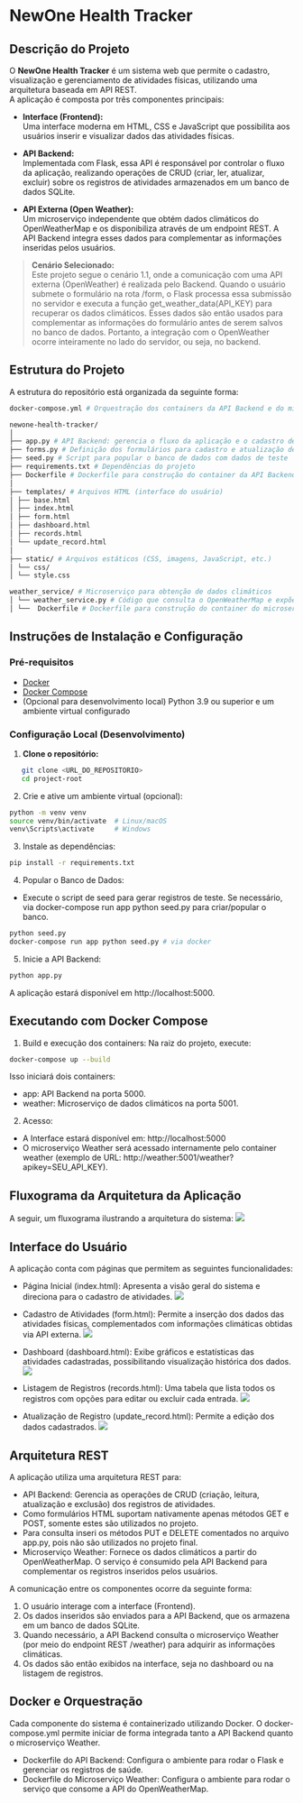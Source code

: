 # NewOne Health Tracker

## Descrição do Projeto

O **NewOne Health Tracker** é um sistema web que permite o cadastro, visualização e gerenciamento de atividades físicas, utilizando uma arquitetura baseada em API REST.  
A aplicação é composta por três componentes principais:

- **Interface (Frontend):**  
  Uma interface moderna em HTML, CSS e JavaScript que possibilita aos usuários inserir e visualizar dados das atividades físicas.

- **API Backend:**  
  Implementada com Flask, essa API é responsável por controlar o fluxo da aplicação, realizando operações de CRUD (criar, ler, atualizar, excluir) sobre os registros de atividades armazenados em um banco de dados SQLite.

- **API Externa (Open Weather):**  
  Um microserviço independente que obtém dados climáticos do OpenWeatherMap e os disponibiliza através de um endpoint REST. A API Backend integra esses dados para complementar as informações inseridas pelos usuários.

> **Cenário Selecionado:**  
> Este projeto segue o cenário 1.1, onde a comunicação com uma API externa (OpenWeather) é realizada pelo Backend. Quando o usuário submete o formulário na rota /form, o Flask processa essa submissão no servidor e executa a função get_weather_data(API_KEY) para recuperar os dados climáticos. Esses dados são então usados para complementar as informações do formulário antes de serem salvos no banco de dados. Portanto, a integração com o OpenWeather ocorre inteiramente no lado do servidor, ou seja, no backend.

## Estrutura do Projeto

A estrutura do repositório está organizada da seguinte forma:
```graphql
docker-compose.yml # Orquestração dos containers da API Backend e do microserviço Weather

newone-health-tracker/
│
├── app.py # API Backend: gerencia o fluxo da aplicação e o cadastro de atividades 
├── forms.py # Definição dos formulários para cadastro e atualização de dados (Flask-WTF) 
├── seed.py # Script para popular o banco de dados com dados de teste 
├── requirements.txt # Dependências do projeto 
├── Dockerfile # Dockerfile para construção do container da API Backend 
│ 
├── templates/ # Arquivos HTML (interface do usuário) 
│ ├── base.html 
│ ├── index.html 
│ ├── form.html 
│ ├── dashboard.html 
│ ├── records.html 
│ └── update_record.html 
│ 
├── static/ # Arquivos estáticos (CSS, imagens, JavaScript, etc.) 
│ └── css/ 
│ └── style.css 

weather_service/ # Microserviço para obtenção de dados climáticos
│ └── weather_service.py # Código que consulta o OpenWeatherMap e expõe o endpoint REST (/weather) 
│ └──  Dockerfile # Dockerfile para construção do container do microserviço Weather
```


## Instruções de Instalação e Configuração

### Pré-requisitos

- [Docker](https://docs.docker.com/get-docker/)
- [Docker Compose](https://docs.docker.com/compose/install/)
- (Opcional para desenvolvimento local) Python 3.9 ou superior e um ambiente virtual configurado

### Configuração Local (Desenvolvimento)

1. **Clone o repositório:**
```bash
   git clone <URL_DO_REPOSITORIO>
   cd project-root
```
2. Crie e ative um ambiente virtual (opcional):
```bash
python -m venv venv
source venv/bin/activate  # Linux/macOS
venv\Scripts\activate     # Windows
```
3. Instale as dependências:
```bash
pip install -r requirements.txt
```
4. Popular o Banco de Dados:
 - Execute o script de seed para gerar registros de teste. Se necessário, via docker-compose run app python seed.py para criar/popular o banco.
```bash
python seed.py
docker-compose run app python seed.py # via docker
```
5. Inicie a API Backend:
```bash
python app.py
```
A aplicação estará disponível em http://localhost:5000.

## Executando com Docker Compose
1. Build e execução dos containers: Na raiz do projeto, execute:
```bash
docker-compose up --build
```
Isso iniciará dois containers:
  * app: API Backend na porta 5000.
  * weather: Microserviço de dados climáticos na porta 5001.

2. Acesso:
  * A Interface estará disponível em: http://localhost:5000
  * O microserviço Weather será acessado internamente pelo container weather (exemplo de URL: http://weather:5001/weather?apikey=SEU_API_KEY).

## Fluxograma da Arquitetura da Aplicação
A seguir, um fluxograma ilustrando a arquitetura do sistema:
![](/src/images/cenario1_1.png)

## Interface do Usuário
A aplicação conta com páginas que permitem as seguintes funcionalidades:

* Página Inicial (index.html):
Apresenta a visão geral do sistema e direciona para o cadastro de atividades.
![](/src/images/pagina_index.png)

* Cadastro de Atividades (form.html):
Permite a inserção dos dados das atividades físicas, complementados com informações climáticas obtidas via API externa.
![](src/images/pagina_form.png)

* Dashboard (dashboard.html):
Exibe gráficos e estatísticas das atividades cadastradas, possibilitando visualização histórica dos dados.
![](src/images/pagina_dashboard.png)

* Listagem de Registros (records.html):
Uma tabela que lista todos os registros com opções para editar ou excluir cada entrada.
![](src/images/pagina_records.png)

* Atualização de Registro (update_record.html):
Permite a edição dos dados cadastrados.
![](src/images/pagina_update_record.png)

## Arquitetura REST
A aplicação utiliza uma arquitetura REST para:
* API Backend: Gerencia as operações de CRUD (criação, leitura, atualização e exclusão) dos registros de atividades.
* Como formulários HTML suportam nativamente apenas métodos GET e POST, somente estes são utilizados no projeto.
* Para consulta inseri os métodos PUT e DELETE comentados no arquivo app.py, pois não são utilizados no projeto final.
* Microserviço Weather: Fornece os dados climáticos a partir do OpenWeatherMap. O serviço é consumido pela API Backend para complementar os registros inseridos pelos usuários.

A comunicação entre os componentes ocorre da seguinte forma:
1. O usuário interage com a interface (Frontend).
2. Os dados inseridos são enviados para a API Backend, que os armazena em um banco de dados SQLite.
3. Quando necessário, a API Backend consulta o microserviço Weather (por meio do endpoint REST /weather) para adquirir as informações climáticas.
4. Os dados são então exibidos na interface, seja no dashboard ou na listagem de registros.

## Docker e Orquestração
Cada componente do sistema é containerizado utilizando Docker. O docker-compose.yml permite iniciar de forma integrada tanto a API Backend quanto o microserviço Weather.
* Dockerfile do API Backend: Configura o ambiente para rodar o Flask e gerenciar os registros de saúde.
* Dockerfile do Microserviço Weather: Configura o ambiente para rodar o serviço que consome a API do OpenWeatherMap.
